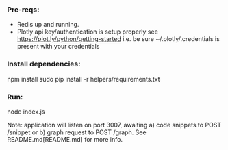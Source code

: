 ### Pre-reqs:

- Redis up and running. 
- Plotly api key/authentication is setup properly see https://plot.ly/python/getting-started
  i.e. be sure ~/.plotly/.credentials is present with your credentials


### Install dependencies:

  npm install
  sudo pip install -r helpers/requirements.txt

### Run:

  node index.js


Note: application will listen on port 3007, awaiting a) code snippets to POST /snippet or b) graph
request to POST /graph. See README.md[README.md] for more info.

